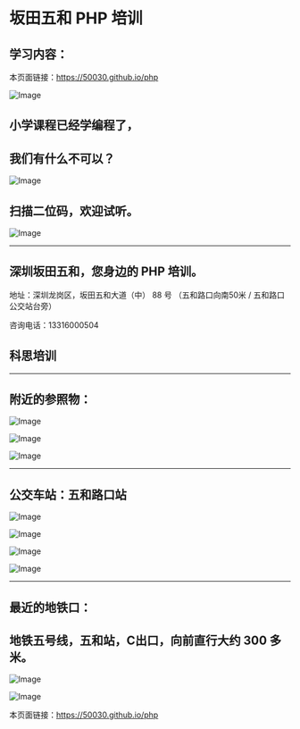 # 坂田五和 PHP 培训

## 学习内容：

本页面链接：https://50030.github.io/php

![Image](./php_face.jpg)

## 小学课程已经学编程了，
## 我们有什么不可以？

![Image](./php_back.jpg)

## 扫描二位码，欢迎试听。

![Image](./weichat.jpg)

****

## 深圳坂田五和，您身边的 PHP 培训。

地址：深圳龙岗区，坂田五和大道（中） 88 号 （五和路口向南50米 / 五和路口公交站台旁）

咨询电话：13316000504

## 科思培训

****

## 附近的参照物：

![Image](./address.jpg)

![Image](./address2.jpg)

![Image](./address3.jpg)

****

## 公交车站：五和路口站

![Image](./bus.jpg)

![Image](./bus2.jpg)

![Image](./bus3.jpg)

![Image](./bus4.jpg)

****

## 最近的地铁口：

## 地铁五号线，五和站，C出口，向前直行大约 300 多米。

![Image](./station.jpg)

![Image](./station2.jpg)


本页面链接：https://50030.github.io/php





